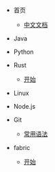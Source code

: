 - 首页
    - [中文文档](zh-cn/README.md)
    
- Java

- Python

- Rust
	- [开始](zh-cn/Rust/start.md)
- Linux

- Node.js
 
- Git
	- [常用语法](zh-cn/Git/常用语法.md)
- fabric
	- [开始](zh-cn/Fabric/start.md)